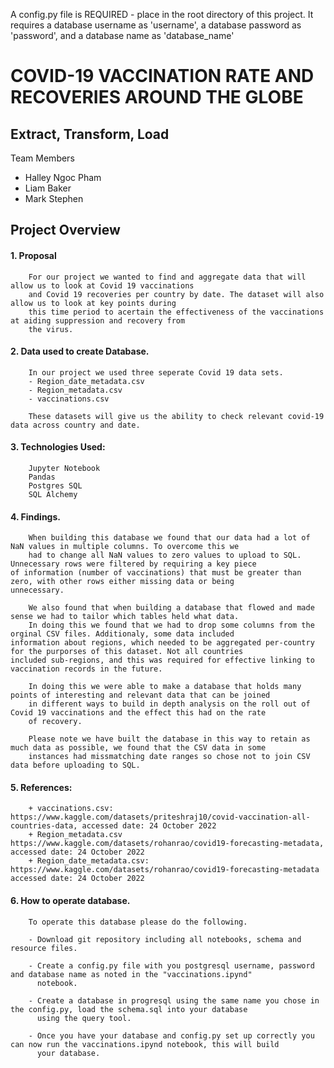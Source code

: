 A config.py file is REQUIRED - place in the root directory of this project.
It requires a database username as 'username', a database password as 'password', and a database name as 'database_name'


#                                                    COVID-19 VACCINATION RATE AND RECOVERIES AROUND THE GLOBE

##                                                 Extract, Transform, Load
    
Team Members 

- Halley Ngoc Pham 
- Liam Baker
- Mark Stephen


##                                                    Project Overview 

#### 1. Proposal 

        For our project we wanted to find and aggregate data that will allow us to look at Covid 19 vaccinations
        and Covid 19 recoveries per country by date. The dataset will also allow us to look at key points during
        this time period to acertain the effectiveness of the vaccinations at aiding suppression and recovery from
        the virus.

#### 2. Data used to create Database.

        In our project we used three seperate Covid 19 data sets. 
        - Region_date_metadata.csv
        - Region_metadata.csv
        - vaccinations.csv
        
        These datasets will give us the ability to check relevant covid-19 data across country and date.
        
#### 3. Technologies Used:
        
        Jupyter Notebook
        Pandas
        Postgres SQL
        SQL Alchemy

#### 4. Findings.

        When building this database we found that our data had a lot of NaN values in multiple columns. To overcome this we 
        had to change all NaN values to zero values to upload to SQL. Unnecessary rows were filtered by requiring a key piece 
	of information (number of vaccinations) that must be greater than zero, with other rows either missing data or being 
	unnecessary.

        We also found that when building a database that flowed and made sense we had to tailor which tables held what data. 
        In doing this we found that we had to drop some columns from the orginal CSV files. Additionaly, some data included
	information about regions, which needed to be aggregated per-country for the purporses of this dataset. Not all countries
	included sub-regions, and this was required for effective linking to vaccination records in the future.	
        
        In doing this we were able to make a database that holds many points of interesting and relevant data that can be joined 
        in different ways to build in depth analysis on the roll out of Covid 19 vaccinations and the effect this had on the rate 
        of recovery.

        Please note we have built the database in this way to retain as much data as possible, we found that the CSV data in some
        instances had missmatching date ranges so chose not to join CSV data before uploading to SQL.



#### 5. References:
        + vaccinations.csv: https://www.kaggle.com/datasets/priteshraj10/covid-vaccination-all-countries-data, accessed date: 24 October 2022
        + Region_metadata.csv https://www.kaggle.com/datasets/rohanrao/covid19-forecasting-metadata, accessed date: 24 October 2022
        + Region_date_metadata.csv: https://www.kaggle.com/datasets/rohanrao/covid19-forecasting-metadata accessed date: 24 October 2022

#### 6. How to operate database.

        To operate this database please do the following.

        - Download git repository including all notebooks, schema and resource files.

        - Create a config.py file with you postgresql username, password and database name as noted in the "vaccinations.ipynd" 
          notebook.

        - Create a database in progresql using the same name you chose in the config.py, load the schema.sql into your database 
          using the query tool.

        - Once you have your database and config.py set up correctly you can now run the vaccinations.ipynd notebook, this will build
          your database.

        
        

        
        

        
